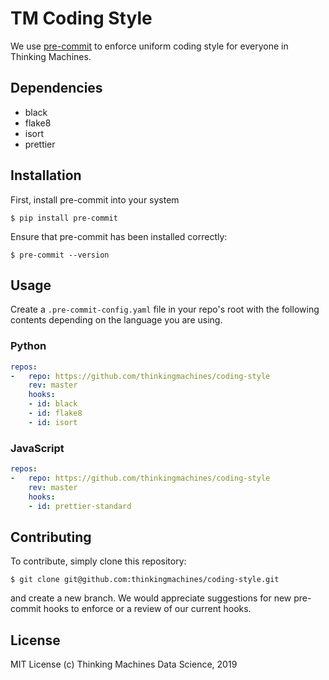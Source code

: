 # TM Coding Style

We use [pre-commit](https://pre-commit.com) to enforce uniform coding style for everyone
in Thinking Machines.

## Dependencies

- black
- flake8
- isort
- prettier

## Installation

First, install pre-commit into your system

```
$ pip install pre-commit
```

Ensure that pre-commit has been installed correctly:

```
$ pre-commit --version
```

## Usage

Create a `.pre-commit-config.yaml` file in your repo's root with the following contents
depending on the language you are using.

### Python

```yaml
repos:
-   repo: https://github.com/thinkingmachines/coding-style
    rev: master
    hooks:
    - id: black
    - id: flake8
    - id: isort
```

### JavaScript

```yaml
repos:
-   repo: https://github.com/thinkingmachines/coding-style
    rev: master
    hooks:
    - id: prettier-standard
```

## Contributing

To contribute, simply clone this repository:

```
$ git clone git@github.com:thinkingmachines/coding-style.git
```

and create a new branch. We would appreciate suggestions for new pre-commit
hooks to enforce or a review of our current hooks.

## License

MIT License (c) Thinking Machines Data Science, 2019
